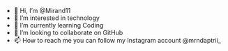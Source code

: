 - 👋 Hi, I’m @Mirand11
- 👀 I’m interested in technology
- 🌱 I’m currently learning Coding
- 💞️ I’m looking to collaborate on GitHub
- 📫 How to reach me you can follow my Instagram account @mrndaptrii_

<!---
Mirand11/Mirand11 is a ✨ special ✨ repository because its `README.md` (this file) appears on your GitHub profile.
You can click the Preview link to take a look at your changes.
--->
